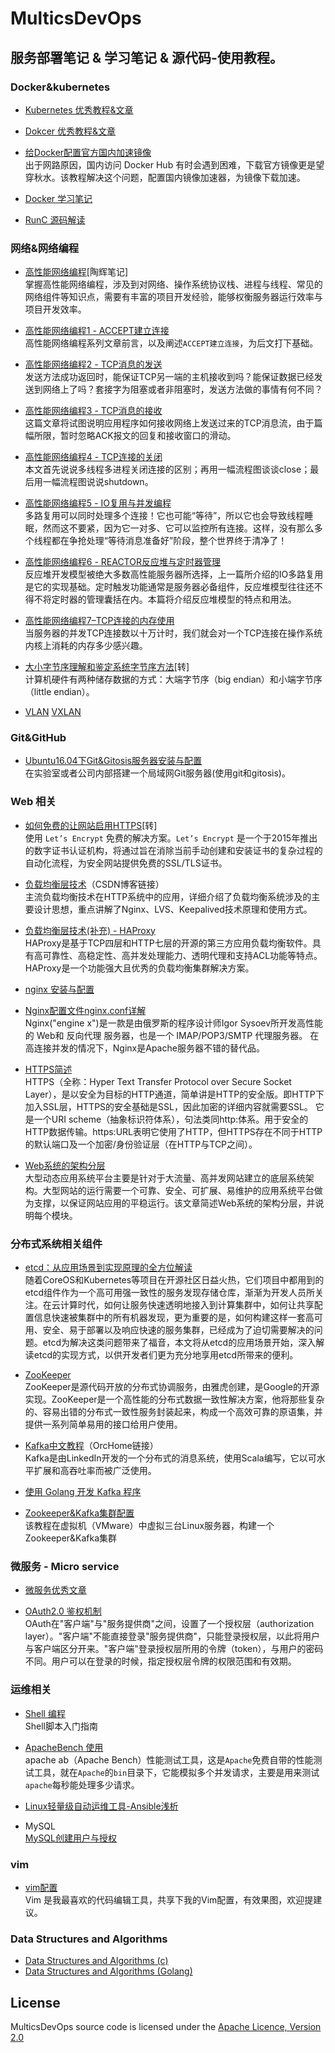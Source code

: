 # MulticsDevOps
## 服务部署笔记 & 学习笔记 & 源代码-使用教程。
### Docker&kubernetes
* [Kubernetes 优秀教程&文章](https://github.com/MulticsYin/MulticsDevOps/blob/master/Kubernetes/article.md#kubernetes-优秀资料文章汇总)

* [Dokcer 优秀教程&文章](https://github.com/MulticsYin/MulticsDevOps/blob/master/Docker/article.md#docker-%E4%BC%98%E7%A7%80%E6%95%99%E7%A8%8B%E6%96%87%E7%AB%A0)

* [给Docker配置官方国内加速镜像](https://github.com/MulticsYin/MulticsDevOps/blob/master/Docker/%E7%BB%99Docker%E9%85%8D%E7%BD%AE%E5%AE%98%E6%96%B9%E5%9B%BD%E5%86%85%E5%8A%A0%E9%80%9F%E9%95%9C%E5%83%8F.md#给docker配置官方国内加速镜像)  
出于网路原因，国内访问 Docker Hub 有时会遇到困难，下载官方镜像更是望穿秋水。该教程解决这个问题，配置国内镜像加速器，为镜像下载加速。  

* [Docker 学习笔记](https://github.com/MulticsYin/MulticsDevOps/blob/master/Docker/Docker.md#docker-学习笔记)

* [RunC 源码解读](https://github.com/MulticsYin/MulticsDevOps/blob/master/RunC/runc00.md#runc-源码解读)

### 网络&网络编程
* [高性能网络编程](http://taohui.pub/?cat=9)[陶辉笔记]  
掌握高性能网络编程，涉及到对网络、操作系统协议栈、进程与线程、常见的网络组件等知识点，需要有丰富的项目开发经验，能够权衡服务器运行效率与项目开发效率。 

* [高性能网络编程1 - ACCEPT建立连接](https://github.com/MulticsYin/MulticsDevOps/blob/master/NetworkProgram/NetworkProgram00.md#高性能网络编程1---accept建立连接)  
高性能网络编程系列文章前言，以及阐述`ACCEPT建立连接`，为后文打下基础。  

* [高性能网络编程2 - TCP消息的发送](https://github.com/MulticsYin/MulticsDevOps/blob/master/NetworkProgram/NetworkProgram01.md#高性能网络编程2---tcp消息的发送)  
发送方法成功返回时，能保证TCP另一端的主机接收到吗？能保证数据已经发送到网络上了吗？套接字为阻塞或者非阻塞时，发送方法做的事情有何不同？  

* [高性能网络编程3 - TCP消息的接收](https://github.com/MulticsYin/MulticsDevOps/blob/master/NetworkProgram/NetworkProgram02.md#高性能网络编程3---tcp消息的接收)  
这篇文章将试图说明应用程序如何接收网络上发送过来的TCP消息流，由于篇幅所限，暂时忽略ACK报文的回复和接收窗口的滑动。  

* [高性能网络编程4 - TCP连接的关闭](https://github.com/MulticsYin/MulticsDevOps/blob/master/NetworkProgram/NetworkProgram03.md#高性能网络编程4---tcp连接的关闭)  
本文首先说说多线程多进程关闭连接的区别；再用一幅流程图谈谈close；最后用一幅流程图说说shutdown。  

* [高性能网络编程5 - IO复用与并发编程](https://github.com/MulticsYin/MulticsDevOps/blob/master/NetworkProgram/NetworkProgram04.md#高性能网络编程5---io复用与并发编程)  
多路复用可以同时处理多个连接！它也可能“等待”，所以它也会导致线程睡眠，然而这不要紧，因为它一对多、它可以监控所有连接。这样，没有那么多个线程都在争抢处理“等待消息准备好”阶段，整个世界终于清净了！  

* [高性能网络编程6 - REACTOR反应堆与定时器管理](https://github.com/MulticsYin/MulticsDevOps/blob/master/NetworkProgram/NetworkProgram05.md#高性能网络编程6---reactor反应堆与定时器管理)  
反应堆开发模型被绝大多数高性能服务器所选择，上一篇所介绍的IO多路复用是它的实现基础。定时触发功能通常是服务器必备组件，反应堆模型往往还不得不将定时器的管理囊括在内。本篇将介绍反应堆模型的特点和用法。  

* [高性能网络编程7–TCP连接的内存使用](https://github.com/MulticsYin/MulticsDevOps/blob/master/NetworkProgram/NetworkProgram06.md#高性能网络编程7---tcp连接的内存使用)  
当服务器的并发TCP连接数以十万计时，我们就会对一个TCP连接在操作系统内核上消耗的内存多少感兴趣。

* [大小字节序理解和鉴定系统字节序方法](https://github.com/MulticsYin/MulticsDevOps/blob/master/NetworkProgram/site.md#大小字节序理解和鉴定系统字节序方法)[转]  
计算机硬件有两种储存数据的方式：大端字节序（big endian）和小端字节序（little endian）。

* [VLAN](http://network.51cto.com/art/201409/450885.htm) [VXLAN](http://blog.csdn.net/freezgw1985/article/details/16354897)

### Git&GitHub
* [Ubuntu16.04下Git&Gitosis服务器安装与配置](https://github.com/MulticsYin/MulticsDevOps/blob/master/Git-Github/Ubuntu16.04%E4%B8%8BGit&Gitosis%E6%9C%8D%E5%8A%A1%E5%99%A8%E5%AE%89%E8%A3%85%E4%B8%8E%E9%85%8D%E7%BD%AE.md#ubuntu1604下gitgitosis服务器安装与配置)  
在实验室或者公司内部搭建一个局域网Git服务器(使用git和gitosis)。

### Web 相关
* [如何免费的让网站启用HTTPS](https://github.com/MulticsYin/MulticsDevOps/blob/master/Web/free_HTTPS.md)[转]  
使用 `Let’s Encrypt` 免费的解决方案。`Let’s Encrypt` 是一个于2015年推出的数字证书认证机构，将通过旨在消除当前手动创建和安装证书的复杂过程的自动化流程，为安全网站提供免费的SSL/TLS证书。  

* [负载均衡层技术](http://blog.csdn.net/column/details/load-balancing.html)（CSDN博客链接）  
主流负载均衡技术在HTTP系统中的应用，详细介绍了负载均衡系统涉及的主要设计思想，重点讲解了Nginx、LVS、Keepalived技术原理和使用方式。

* [负载均衡层技术(补充) - HAProxy](https://github.com/MulticsYin/MulticsDevOps/blob/master/Web/LoadBalancing.md)  
HAProxy是基于TCP四层和HTTP七层的开源的第三方应用负载均衡软件。具有高可靠性、高稳定性、高并发处理能力、透明代理和支持ACL功能等特点。HAProxy是一个功能强大且优秀的负载均衡集群解决方案。

* [nginx 安装与配置](https://github.com/MulticsYin/MulticsDevOps/blob/master/Web/nginx-install-set.md#nginx-%E5%AE%89%E8%A3%85%E4%B8%8E%E9%85%8D%E7%BD%AE)

* [Nginx配置文件nginx.conf详解](https://github.com/MulticsYin/MulticsDevOps/blob/master/Web/nginx_conf.md)  
Nginx("engine x")是一款是由俄罗斯的程序设计师Igor Sysoev所开发高性能的 Web和 反向代理 服务器，也是一个 IMAP/POP3/SMTP 代理服务器。
在高连接并发的情况下，Nginx是Apache服务器不错的替代品。  

* [HTTPS简述](https://github.com/MulticsYin/MulticsDevOps/blob/master/Web/https.md)  
HTTPS（全称：Hyper Text Transfer Protocol over Secure Socket Layer），是以安全为目标的HTTP通道，简单讲是HTTP的安全版。即HTTP下加入SSL层，HTTPS的安全基础是SSL，因此加密的详细内容就需要SSL。 它是一个URI scheme（抽象标识符体系），句法类同http:体系。用于安全的HTTP数据传输。https:URL表明它使用了HTTP，但HTTPS存在不同于HTTP的默认端口及一个加密/身份验证层（在HTTP与TCP之间）。  

* [Web系统的架构分层](https://github.com/MulticsYin/MulticsDevOps/blob/master/Web/WebSystem.md)  
大型动态应用系统平台主要是针对于大流量、高并发网站建立的底层系统架构。大型网站的运行需要一个可靠、安全、可扩展、易维护的应用系统平台做为支撑，以保证网站应用的平稳运行。该文章简述Web系统的架构分层，并说明每个模块。  

### 分布式系统相关组件
* [etcd：从应用场景到实现原理的全方位解读](http://www.infoq.com/cn/articles/etcd-interpretation-application-scenario-implement-principle)  
随着CoreOS和Kubernetes等项目在开源社区日益火热，它们项目中都用到的etcd组件作为一个高可用强一致性的服务发现存储仓库，渐渐为开发人员所关注。在云计算时代，如何让服务快速透明地接入到计算集群中，如何让共享配置信息快速被集群中的所有机器发现，更为重要的是，如何构建这样一套高可用、安全、易于部署以及响应快速的服务集群，已经成为了迫切需要解决的问题。etcd为解决这类问题带来了福音，本文将从etcd的应用场景开始，深入解读etcd的实现方式，以供开发者们更为充分地享用etcd所带来的便利。

* [ZooKeeper](https://github.com/MulticsYin/MulticsDevOps/blob/master/DistributedSystems/Zookeeper.md)  
ZooKeeper是源代码开放的分布式协调服务，由雅虎创建，是Google的开源实现。ZooKeeper是一个高性能的分布式数据一致性解决方案，他将那些复杂的、容易出错的分布式一致性服务封装起来，构成一个高效可靠的原语集，并提供一系列简单易用的接口给用户使用。  

* [Kafka中文教程](http://www.orchome.com/kafka/index)（OrcHome链接）  
Kafka是由LinkedIn开发的一个分布式的消息系统，使用Scala编写，它以可水平扩展和高吞吐率而被广泛使用。  

* [使用 Golang 开发 Kafka 程序](https://github.com/MulticsYin/MulticsDevOps/blob/master/DistributedSystems/KafkaGolang.md#使用-golang-开发-kafka-程序)  

* [Zookeeper&Kafka集群配置](https://github.com/MulticsYin/MulticsDevOps/blob/master/DistributedSystems/Zookeeper&Kafka.md#zookeeperkafka集群配置)  
该教程在虚拟机（VMware）中虚拟三台Linux服务器，构建一个Zookeeper&Kafka集群  

### 微服务 - Micro service
* [微服务优秀文章](https://github.com/MulticsYin/MulticsDevOps/blob/master/MicroService/article.md#%E5%B9%B3%E6%97%B6%E9%98%85%E8%AF%BB%E5%88%B0%E6%9C%89%E5%85%B3%E5%BE%AE%E6%9C%8D%E5%8A%A1%E8%A7%89%E5%BE%97%E4%B8%8D%E9%94%99%E7%9A%84%E6%96%87%E7%AB%A0)

* [OAuth2.0 鉴权机制](https://github.com/MulticsYin/MulticsDevOps/blob/master/MicroService/OAuth2.0.md#oauth20-鉴权机制)  
OAuth在"客户端"与"服务提供商"之间，设置了一个授权层（authorization layer）。"客户端"不能直接登录"服务提供商"，只能登录授权层，以此将用户与客户端区分开来。"客户端"登录授权层所用的令牌（token），与用户的密码不同。用户可以在登录的时候，指定授权层令牌的权限范围和有效期。  

### 运维相关
* [Shell 编程](https://github.com/MulticsYin/MulticsDevOps/blob/master/Ops/shell.md#综合案例)  
Shell脚本入门指南

* [ApacheBench 使用](https://github.com/MulticsYin/MulticsDevOps/blob/master/Ops/ApacheBench.md#apachebench-使用)  
apache ab（Apache Bench）性能测试工具，这是`Apache`免费自带的性能测试工具，就在`Apache`的`bin`目录下，它能模拟多个并发请求，主要是用来测试`apache`每秒能处理多少请求。

* [Linux轻量级自动运维工具-Ansible浅析](http://blog.51cto.com/weiweidefeng/1895261)

* MySQL  
[MySQL创建用户与授权](https://github.com/MulticsYin/MulticsDevOps/blob/master/Ops/MYSQL/user.md#mysql创建用户与授权)  

### vim
* [vim配置](https://github.com/MulticsYin/MulticsDevOps/blob/master/Vim/vimCongig.md#vim配置)  
Vim 是我最喜欢的代码编辑工具，共享下我的Vim配置，有效果图，欢迎提建议。

### Data Structures and Algorithms
* [Data Structures and Algorithms (c)](./DataStructuresAndAlgorithms)
* [Data Structures and Algorithms (Golang)](https://github.com/emirpasic/gods)

## License

MulticsDevOps source code is licensed under the 
[Apache Licence, Version 2.0](http://www.apache.org/licenses/LICENSE-2.0.html)
